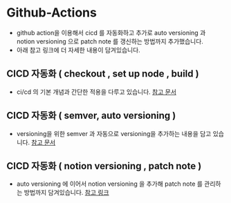 # Github-Actions

- github action을 이용해서 cicd 를 자동화하고 추가로 auto versioning 과 notion versioning 으로 patch note 를 갱신하는 방법까지 추가했습니다.
- 아래 참고 링크에 더 자세한 내용이 담겨있습니다.

## CICD 자동화 ( checkout , set up node , build )
- ci/cd 의 기본 개념과 간단한 적용을 다루고 있습니다. [참고 문서](https://velog.io/@k1my3ch4n/github-actions%EB%A5%BC-%EC%9D%B4%EC%9A%A9%ED%95%9C-cicd-%EC%9E%90%EB%8F%99%ED%99%94)

## CICD 자동화 ( semver, auto versioning )
- versioning을 위한 semver 과 자동으로 versioning을 추가하는 내용을 담고 있습니다. [참고 문서](https://velog.io/@k1my3ch4n/github-actions%EB%A5%BC-%EC%9D%B4%EC%9A%A9%ED%95%9C-cicd-%EC%9E%90%EB%8F%99%ED%99%94-2-semver-auto-versioning)

## CICD 자동화 ( notion versioning , patch note )
- auto versioning 에 이어서 notion versioning 을 추가해 patch note 를 관리하는 방법까지 담겨있습니다. [참고 링크](https://velog.io/@k1my3ch4n/github-actions%EB%A5%BC-%EC%9D%B4%EC%9A%A9%ED%95%9C-cicd-%EC%9E%90%EB%8F%99%ED%99%94-3-notion-versioning-%ED%8C%A8%EC%B9%98%EB%85%B8%ED%8A%B8)
